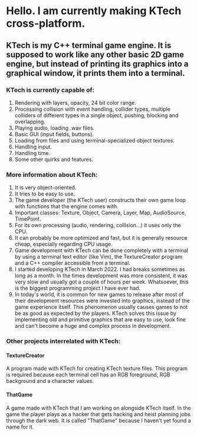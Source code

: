# Hello. I am currently making KTech cross-platform.

## KTech is my C++ terminal game engine. It is supposed to work like any other basic 2D game engine, but instead of printing its graphics into a graphical window, it prints them into a terminal.

### KTech is currently capable of:

1. Rendering with layers, opacity, 24 bit color range.
2. Processing collision with event handling, collider types, multiple colliders of different types in a single object, pushing, blocking and overlapping.
3. Playing audio, loading .wav files.
4. Basic GUI (input fields, buttons).
5. Loading from files and using terminal-specialized object textures.
6. Handling input.
7. Handling time.
8. Some other quirks and features.

### More information about KTech:

1. It is very object-oriented.
2. It tries to be easy to use.
3. The game developer (the KTech user) constructs their own game loop with functions that the engine comes with.
4. Important classes: Texture, Object, Camera, Layer, Map, AudioSource, TimePoint.
5. For its own processing (audio, rendering, collision...) it uses only the CPU.
6. It can probably be more optimized and fast, but it is generally resource cheap, especially regarding CPU usage.
7. Game development with KTech can be done completely with a terminal by using a terminal text editor (like Vim), the TextureCreator program and a C++ compiler accessible from a terminal.
8. I started developing KTech in March 2022. I had breaks sometimes as long as a month. In the times development was more consistent, it was very slow and usually got a couple of hours per week. Whatsoever, this is the biggest programming project I have ever had.
9. In today's world, it is common for new games to release after most of their development resources were invested into graphics, instead of the game experience itself. This phenomenon usually causes games to not be as good as expected by the players. KTech solves this issue by implementing old and primitive graphics that are easy to use, look fine and can't become a huge and complex process in development.

### Other projects interrelated with KTech:

#### TextureCreator
A program made with KTech for creating KTech texture files. This program is required because each terminal cell has an RGB foreground, RGB background and a character values.

#### ThatGame
A game made with KTech that I am working on alongside KTech itself. In the game the player plays as a hacker that gets hacking and heist planning jobs through the dark web. It is called "ThatGame" because I haven't yet found a name for it.
